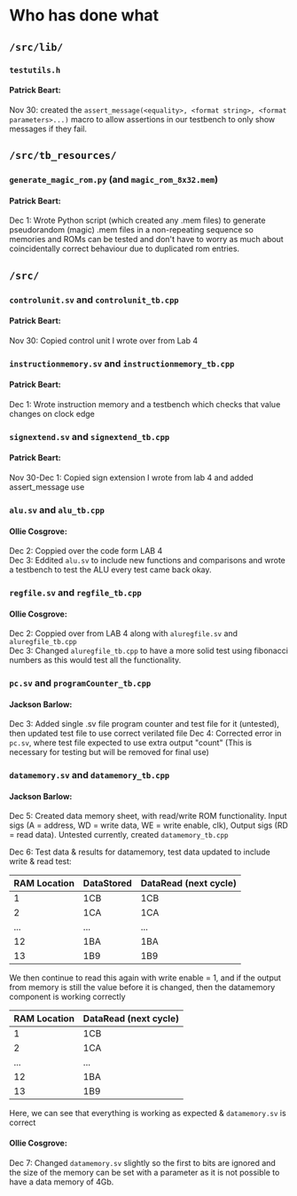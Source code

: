 # Who has done what
## `/src/lib/`
### `testutils.h`
#### Patrick Beart:
Nov 30: created the `assert_message(<equality>, <format string>, <format parameters>...)` macro to allow assertions in our testbench to only show messages if they fail.
## `/src/tb_resources/`
### `generate_magic_rom.py` (and `magic_rom_8x32.mem`)
#### Patrick Beart:
Dec 1: Wrote Python script (which created any .mem files) to generate pseudorandom (magic) .mem files in a non-repeating sequence so memories and ROMs can be tested and don't have to worry as much about coincidentally correct behaviour due to duplicated rom entries.
## `/src/`
### `controlunit.sv` and `controlunit_tb.cpp`
#### Patrick Beart:
Nov 30: Copied control unit I wrote over from Lab 4
### `instructionmemory.sv` and `instructionmemory_tb.cpp`
#### Patrick Beart:
Dec 1: Wrote instruction memory and a testbench which checks that value changes on clock edge

### `signextend.sv` and `signextend_tb.cpp`
#### Patrick Beart:
Nov 30-Dec 1: Copied sign extension I wrote from lab 4 and added assert_message use

### `alu.sv` and `alu_tb.cpp`

#### Ollie Cosgrove:
Dec 2: Coppied over the code form LAB 4 <br>
Dec 3: Eddited `alu.sv` to include new functions and comparisons and wrote a testbench to test the ALU every test came back okay. 
### `regfile.sv` and `regfile_tb.cpp` 
#### Ollie Cosgrove:

Dec 2: Coppied over from LAB 4 along with `aluregfile.sv` and `aluregfile_tb.cpp` <br>
Dec 3: Changed `aluregfile_tb.cpp` to have a more solid test using fibonacci numbers as this would test all the functionality.

### `pc.sv` and `programCounter_tb.cpp`
#### Jackson Barlow:
Dec 3: Added single .sv file program counter and test file for it (untested), then updated test file to use correct verilated file
Dec 4: Corrected error in `pc.sv`, where test file expected to use extra output "count" (This is necessary for testing but will be removed for final use)

### `datamemory.sv` and `datamemory_tb.cpp`
#### Jackson Barlow:
Dec 5: Created data memory sheet, with read/write ROM functionality. Input sigs (A = address, WD = write data, WE = write enable, clk), Output sigs (RD = read data). Untested currently, created `datamemory_tb.cpp`

Dec 6: Test data & results for datamemory, test data updated to include write & read test:

|RAM Location|DataStored|DataRead (next cycle)|
| --- | --- | --- |
|1|1CB|1CB|
|2|1CA|1CA|
|...|...|...|
|12|1BA|1BA|
|13|1B9|1B9|

We then continue to read this again with write enable = 1, and if the output from memory is still the value before it is changed, then the datamemory component is working correctly

|RAM Location|DataRead (next cycle)|
| --- | --- |
|1|1CB|
|2|1CA|
|...|...|
|12|1BA|
|13|1B9|

Here, we can see that everything is working as expected & `datamemory.sv` is correct

#### Ollie Cosgrove:

Dec 7: Changed `datamemory.sv` slightly so the first to bits are ignored and the size of the memory can be set with a parameter as it is not possible to have a data memory of 4Gb.



